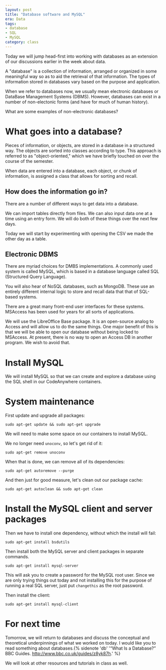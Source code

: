 ```yaml
---
layout: post
title: "Database software and MySQL"
era: Data
tags: 
- database
- SQL
- MySQL
category: class
---
```


Today we will jump head-first into working with databases as an extension of our discussions earlier in the week about data.  
<excerpt/>

A "database" is a collection of information, arranged or organized in some meaningful way so as to aid the retrieval of that information. 
The types of information stored in databases vary based on the purpose and application. 

When we refer to databases now, we usually mean electronic databases or DataBase Management Systems (DBMS). 
However, databases can exist in a number of non-electonic forms (and have for much of human history).

What are some examples of non-electronic databases?

# What goes into a database?

Pieces of information, or objects, are stored in a database in a structured way. 
The objects are sorted into classes according to type. 
This approach is referred to as "object-oriented," which we have briefly touched on over the course of the semester. 

When data are entered into a database, each object, or chunk of information, is assigned a class that allows for sorting and recall. 

## How does the information go in? 

There are a number of different ways to get data into a database. 

We can import tables directly from files. 
We can also input data one at a time using an entry form. 
We will do both of these things over the next few days. 

Today we will start by experimenting with opening the CSV we made the other day as a table. 

## Electronic DBMS

There are myriad choices for DMBS implementations. 
A commonly used system is called MySQL, which is based in a database language called SQL (Structured Query Language). 

You will also hear of NoSQL databases, such as MongoDB. 
These use an entirely different internal logic to store and recall data that that of SQL-based systems. 

There are a great many front-end user interfaces for these systems. 
MSAccess has been used for years for all sorts of applications. 

We will use the LibreOffice Base package. 
It is an open-source analog to Access and will allow us to do the same things. 
One major benefit of this is that we will be able to open our database without being locked to MSAccess. 
At present, there is no way to open an Access DB in another program. 
We wish to avoid that. 

# Install MySQL

We will install MySQL so that we can create and explore a database using the SQL shell in our CodeAnywhere containers.

# System maintenance

First update and upgrade all packages:

```sudo apt-get update && sudo apt-get upgrade```

We will need to make some space on our containers to install MySQL. 

We no longer need `unoconv`, so let's get rid of it:

```sudo apt-get remove unoconv```

When that is done, we can remove all of its dependencies:

```sudo apt-get autoremove --purge```

And then just for good measure, let's clean out our package cache:

```sudo apt-get autoclean && sudo apt-get clean```

# Install the MySQL client and server packages

Then we have to install one dependency, without which the install will fail:

```sudo apt-get install bsdutils```

Then install both the MySQL server and client packages in separate commands. 

```sudo apt-get install mysql-server```

This will ask you to create a password for the MySQL root user. 
Since we are only trying things out today and not installing this for the purpose of running a real SQL server, just put ```changethis``` as the root password. 

Then install the client:

```sudo apt-get install mysql-client```

# For next time

Tomorrow, we will return to databases and discuss the conceptual and theoretical underpinnings of what we worked on today. 
I would like you to read something about databases.{% sidenote 'db' '“What Is a Database?” BBC Guides. http://www.bbc.co.uk/guides/z8yk87h.' %}

We will look at other resources and tutorials in class as well. 